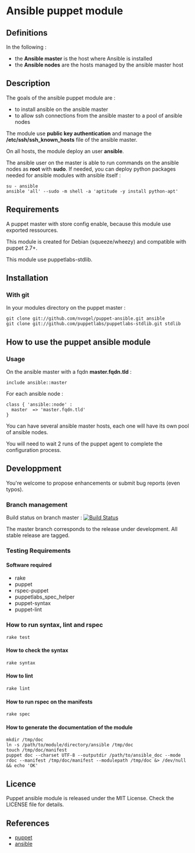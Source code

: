 # Ansible puppet module

## Definitions

In the following :

 - the **Ansible master** is the host where Ansible is installed
 - the **Ansible nodes** are the hosts managed by the ansible master host

## Description

The goals of the ansible puppet module are :

 - to install ansible on the ansible master
 - to allow ssh connections from the ansible master to a pool of ansible nodes 

The module use **public key authentication** and manage the **/etc/ssh/ssh_known_hosts** file of the ansible master.

On all hosts, the module deploy an user **ansible**.

The ansible user on the master is able to run commands on the ansible nodes as **root** with **sudo**.
If needed, you can deploy python packages needed for ansible modules with ansible itself :

    su - ansible
    ansible 'all' --sudo -m shell -a 'aptitude -y install python-apt'

## Requirements

A puppet master with store config enable, because this module use exported ressources.

This module is created for Debian (squeeze/wheezy) and compatible with puppet 2.7+.

This module use puppetlabs-stdlib.

## Installation

### With git

In your modules directory on the puppet master :

    git clone git://github.com/nvogel/puppet-ansible.git ansible
    git clone git://github.com/puppetlabs/puppetlabs-stdlib.git stdlib

## How to use the puppet ansible module

### Usage

On the ansible master with a fqdn **master.fqdn.tld** :

    include ansible::master

For each ansible node :

    class { 'ansible::node' :
      master  => 'master.fqdn.tld'
    }

You can have several ansible master hosts, each one will have its own pool of ansible nodes.

You will need to wait 2 runs of the puppet agent to complete the configuration process.

## Developpment

You're welcome to propose enhancements or submit bug reports (even typos).

### Branch management

Build status on branch master : [![Build Status](https://travis-ci.org/nvogel/puppet-ansible.png?branch=master)](https://travis-ci.org/nvogel/puppet-ansible)

The master branch corresponds to the release under development.
All stable release are tagged.

### Testing Requirements

#### Software required

 - rake
 - puppet
 - rspec-puppet
 - puppetlabs_spec_helper
 - puppet-syntax
 - puppet-lint

### How to run syntax, lint and rspec

    rake test

#### How to check the syntax

    rake syntax

#### How to lint

    rake lint

#### How to run rspec on the manifests

    rake spec

#### How to generate the documentation of the module

    mkdir /tmp/doc
    ln -s /path/to/module/directory/ansible /tmp/doc
    touch /tmp/doc/manifest
    puppet doc --charset UTF-8 --outputdir /path/to/ansible_doc --mode rdoc --manifest /tmp/doc/manifest --modulepath /tmp/doc &> /dev/null && echo 'OK'

## Licence

Puppet ansible module is released under the MIT License. Check the LICENSE file for details.

## References

- [puppet](http://puppetlabs.com)
- [ansible](http://www.ansibleworks.com)
